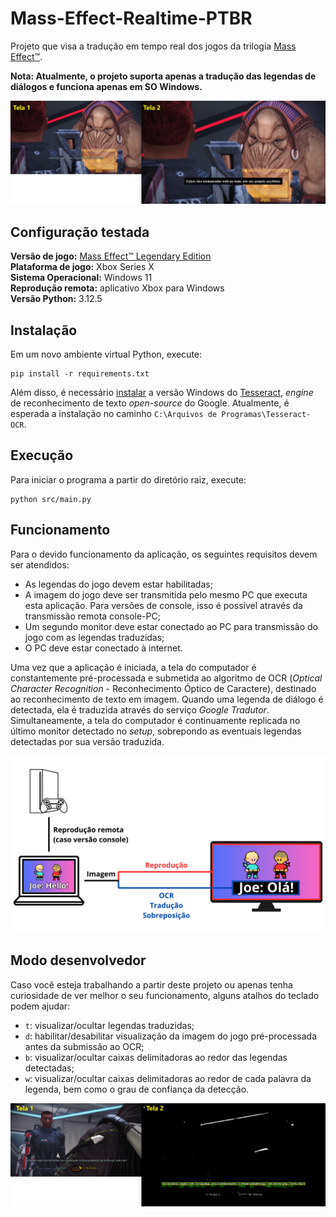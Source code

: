 # Mass-Effect-Realtime-PTBR

Projeto que visa a tradução em tempo real dos jogos da trilogia [Mass Effect&trade;](https://pt.wikipedia.org/wiki/Mass_Effect).

**Nota: Atualmente, o projeto suporta apenas a tradução das legendas de diálogos e funciona apenas em SO Windows.**

![](imagens/tradução.png)

## Configuração testada

**Versão de jogo:** [Mass Effect&trade; Legendary Edition](https://pt.wikipedia.org/wiki/Mass_Effect:_Legendary_Edition)  
**Plataforma de jogo:** Xbox Series X  
**Sistema Operacional:** Windows 11  
**Reprodução remota:** aplicativo Xbox para Windows  
**Versão Python:** 3.12.5

## Instalação

Em um novo ambiente virtual Python, execute:

```
pip install -r requirements.txt
```

Além disso, é necessário [instalar](https://tesseract-ocr.github.io/tessdoc/Installation.html) a versão Windows do [Tesseract](https://github.com/tesseract-ocr/tesseract), *engine* de reconhecimento de texto *open-source* do Google. Atualmente, é esperada a instalação no caminho `C:\Arquivos de Programas\Tesseract-OCR`.

## Execução

Para iniciar o programa a partir do diretório raiz, execute:

```
python src/main.py
```

## Funcionamento

Para o devido funcionamento da aplicação, os seguintes requisitos devem ser atendidos:

* As legendas do jogo devem estar habilitadas;
* A imagem do jogo deve ser transmitida pelo mesmo PC que executa esta aplicação. Para versões de console, isso é possível através da transmissão remota console-PC;
* Um segundo monitor deve estar conectado ao PC para transmissão do jogo com as legendas traduzidas;
* O PC deve estar conectado à internet.

Uma vez que a aplicação é iniciada, a tela do computador é constantemente pré-processada e submetida ao algoritmo de OCR (*Optical Character Recognition* - Reconhecimento Óptico de Caractere), destinado ao reconhecimento de texto em imagem. Quando uma legenda de diálogo é detectada, ela é traduzida através do serviço *Google Tradutor*. Simultaneamente, a tela do computador é continuamente replicada no último monitor detectado no *setup*, sobrepondo as eventuais legendas detectadas por sua versão traduzida.

![](imagens/overview.png)

## Modo desenvolvedor

Caso você esteja trabalhando a partir deste projeto ou apenas tenha curiosidade de ver melhor o seu funcionamento, alguns atalhos do teclado podem ajudar:

* `t`: visualizar/ocultar legendas traduzidas;
* `d`: habilitar/desabilitar visualização da imagem do jogo pré-processada antes da submissão ao OCR;
* `b`: visualizar/ocultar caixas delimitadoras ao redor das legendas detectadas;
* `w`: visualizar/ocultar caixas delimitadoras ao redor de cada palavra da legenda, bem como o grau de confiança da detecção.

![](imagens/debug.png)